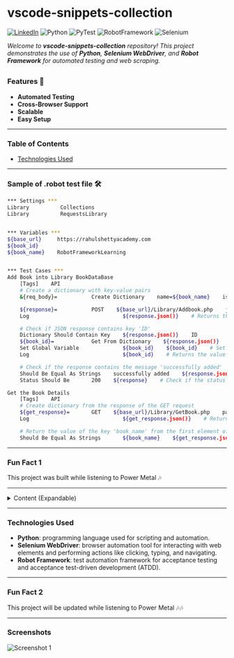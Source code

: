 # vscode-snippets-collection

[![LinkedIn](https://img.shields.io/badge/LinkedIn-PatrykSkarżyński-blue?style=flat&logo=linkedin)](https://www.linkedin.com/in/patryk-skarżyński-b20690173/)
![Python](https://img.shields.io/badge/Python-3.8%2B-green)
![PyTest](https://img.shields.io/badge/PyTest-3.8%2B-yellow)
![RobotFramework](https://img.shields.io/badge/RobotFramework-5.0%2B-orange)
![Selenium](https://img.shields.io/badge/Selenium-4.0%2B-red)

*Welcome to **vscode-snippets-collection** repository! This project demonstrates the use of **Python**, **Selenium WebDriver**, and **Robot Framework** for automated testing and web scraping.*

##

### Features 🚀
- **Automated Testing**
- **Cross-Browser Support**
- **Scalable**
- **Easy Setup**

---

### Table of Contents

- [Technologies Used](#technologies-used)

---

### Sample of .robot test file 🛠️
```bash
*** Settings ***
Library          Collections
Library          RequestsLibrary


*** Variables ***
${base_url}     https://rahulshettyacademy.com
${book_id}
${book_name}    RobotFrameworkLearning


*** Test Cases ***
Add Book into Library BookDataBase
    [Tags]    API
    # Create a dictionary with key-value pairs
    &{req_body}=           Create Dictionary    name=${book_name}    isbn=9874    aisle=332145    author=Patryk Skarzynski

    ${response}=           POST    ${base_url}/Library/Addbook.php    json=${req_body}    expected_status=200    # Create dictionary from the response of the POST request
    Log                              ${response.json()}    # Returns the response in JSON format

    # Check if JSON response contains key 'ID'
    Dictionary Should Contain Key    ${response.json()}    ID
    ${book_id}=            Get From Dictionary    ${response.json()}    ID
    Set Global Variable              ${book_id}    ${book_id}    # Set the value of the key 'ID' as a global variable
    Log                              ${book_id}    # Returns the value of the key 'ID'

    # Check if the response contains the message 'successfully added'
    Should Be Equal As Strings    successfully added    ${response.json()}[Msg]    # Returns the value of the key 'Msg'
    Status Should Be       200    ${response}    # Check if the status code is 200

Get the Book Details
    [Tags]    API
    # Create dictionary from the response of the GET request
    ${get_response}=       GET    ${base_url}/Library/GetBook.php    params=ID=${book_id}    expected_status=200    # Create dictionary from the response of the GET request
    Log                              ${get_response.json()}    # Returns the response in JSON format

    # Return the value of the key 'book_name' from the first element of the response as list of dictionaries
    Should Be Equal As Strings       ${book_name}    ${get_response.json()}[0][book_name]
```

---

### Fun Fact 1
This project was built while listening to Power Metal 🎶

---

<details>
<summary>Content (Expandable)</summary>

##

**1. Converter to JSON:**

> Simple python script that converts a CSV file to a JSON file.
> The 'csv' library provides the 'DictReader' class which reads the CSV file and returns a dictionary for each row,
> library named 'json' provides the 'dump' function which writes the dictionary to the JSON file. The 'dump' function takes the dictionary and the file handler as arguments.
> 'Attrgetter' function from 'operator' library is used to get the value of a key in the dictionary.

## 

**2. Crypto Currency Exchange:**
  
> Program allows to check the current price of crypto currencies and buy them using the CoinGecko API,
> uses ses the 'requests' library to send requests to the CoinGecko API and the 'time' library to measure the time of code execution.

## 

**3. Financial data of listed Companies from the Server:**

> Program is a simple stock information program that uses the Yahoo Finance API to get the stock data of a company,
> uses the 'yfinance' library to get the stock data of a company by entering the stock ticker in the entry widget,
> displays the stock data in the text box widget, also displays the stock data history for the last month with daily intervals in the text box widget.

## 

**4. Pandas_NumPy:**
  
> Contains one file made in Jupyter Notebook, basicaly a notebook with some useful code.

## 

**5. Testing:**
  
> Contains all test files made with PyTest, Robot Framework, Selenium and Unitest.
> Example above shows partialy one of the files from Testing/RobotFramework/test_demo_files directory.

## 

**6. Exchange Rates:**
  
> Program is used to get the latest exchange rates from the exchange_rates_api website, provides the latest exchange rates for free:
>   * using the 'latest' endpoint, for 'USD', 'AUD', 'CAD', 'PLN', and 'MXN'
>   * using the 'symbols' parameter,
>   * using for a specific base currency using the 'base' parameter.

</details>

---

### Technologies Used

  * **Python**: programming language used for scripting and automation.
  * **Selenium WebDriver**: browser automation tool for interacting with web elements and performing actions like clicking, typing, and navigating.
  * **Robot Framework**: test automation framework for acceptance testing and acceptance test-driven development (ATDD).

---

### Fun Fact 2
This project will be updated while listening to Power Metal 🎶🎶

---

### Screenshots
![Screenshot 1](https://i.imgur.com/rKNyKot.jpeg)
